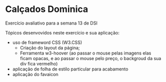 # Calçados Dominica
 Exercício avaliativo para a semana 13 de DSI
 
 Tópicos desenvovidos neste exercício e sua aplicação:
 * uso de frameword CSS (W3.CSS)
     * Criação do layout da página;
     * Ferramenta w3-hoover (ao passar o mouse pelas imagens elas ficam opacas, e ao passar o mouse pelo preço, o backgroud da sua div fica vermelho)
 * aplicação de folha de estilo particular para acabamento
 * aplicação do favaicon
 
